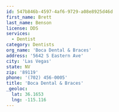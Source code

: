```yaml
---
id: 547b846b-4597-4af6-9729-a08e8925d46d
first_name: Brett
last_name: Benson
license: DDS
services:
  - Dentist
category: Dentists
org_name: 'Boca Dental & Braces'
address: '5642 S Eastern Ave'
city: 'Las Vegas'
state: NV
zip: '89119'
phone: '(702) 456-0005'
title: 'Boca Dental & Braces'
_geoloc:
  lat: 36.1653
  lng: -115.116
---
```

